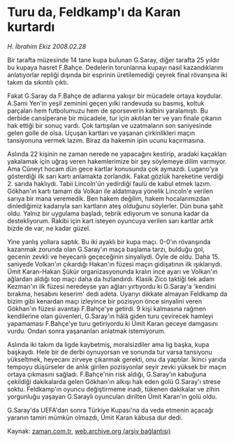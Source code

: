 # Turu da, Feldkamp'ı da Karan kurtardı

*H. İbrahim Ekiz 2008.02.28*

<tr><td class="metin" colspan="2" style="padding-top: 20px; padding-left: 5px; padding-right: 10px;">Bir tarafta müzesinde 14 tane kupa bulunan G.Saray, diğer tarafta 25 yıldır bu kupaya hasret F.Bahçe. Dedelerin torunlarına kupayı nasıl kazandıklarını anlatıyorlar repliği dışında bir esprinin üretilemediği çeyrek final rövanşına iki takım da sıkıntılı çıktı.</td></tr><tr><td class="metin" colspan="2" style="padding-top: 20px; padding-left: 5px; padding-right: 10px;"><p>Fakat G.Saray da F.Bahçe de adlarına yakışır bir mücadele ortaya koydular. A.Sami Yen'in yeşil zeminini geçen yılki randevuda su basmış, koltuk parçaları hem futbolumuzu hem de sporseverin kalbini yaralamıştı. Bu derbide cansiperane bir mücadele, tur için akıtılan ter ve yarı finale çıkanın hak ettiği bir sonuç vardı. Çok tartışılan ve uzatmaların son saniyesinde gelen golle de olsa. Uçuşan kartları ve yaşanan çirkinlikleri maçın tansiyonuna vermek lazım. Biraz da hakemin ipin ucunu kaçırmasına.
<p> Aslında 22 kişinin ne zaman nerede ne yapacağını kestirip, aradaki kaçakları yakalamak için uğraş veren hakemlerimize bir şey söylemeye dilim varmıyor. Ama Cüneyt hocam dün gece kartlar konusunda çok aymazdı. Lugano'ya gösterdiği ilk sarı kartı anlamakta zorlandık. Fakat gözlük hareketine verdiği 2. sarıda haklıydı. Tabii Lincoln'ün yedirdiği faulü de kabul etmek lazım. Gökhan'ın kartı tamam da Volkan ile aldatmaya yönelik Lincoln'e verilen sarıya bir mana veremedik. Ben hakem değilim, hakem hocalarımızdan dinlediğimiz kadarıyla sarı kartların ateş olduğunu söylerler. Dün buna şahit oldu. Yalnız bir uygulama başladı, tebrik ediyorum ve sonuna kadar da destekliyorum. Rakibi için kart isteyen oyuncuya verilen sarı kartlar artık bizde de var, ne kadar güzel.
<p> Yine yanlış yollara saptık. Bu iki ayaklı bir kupa maçı. 0-0'ın rövanşında kazanmak zorunda olan G.Saray'ın maça başlama tarzı, bulduğu gol, gecenin zevkli ve heyecanlı geçeceğinin sinyaliydi. Öyle de oldu. Daha 15. saniyede Volkan'ın çıkardığı Hakan'ın füzesi maçın gidişatının ilk ışıklarıydı. Ümit Karan-Hakan Şükür organizasyonunda kralın ince ayarı ve Volkan'ın ağlardan aldığı top maçı daha da hızlandırdı. Klasik Zico taktiği tek adam Kezman'ın ilk füzesi neredeyse yan ağları yırtıyordu ki G.Saray'a 'kendini bırakma, hesabını keserim' dedi adeta. Uyarıyı dikkate almayan Feldkamp da bizim gibi kenardan maçı izleyince bir pozisyon önce sinyalini veren Gökhan'ın füzesi avantajı F.Bahçe'ye getirdi. 9 kişi kalmasına rağmen kendilerine olan güvenleri, G.Saray'ın hâlâ giden turu çevirecek hamleyi yapamaması F.Bahçe'ye turu getiriyordu ki Ümit Karan geceye damgasını vurdu. Ondan sonra yaşananları anlatmak istemiyorum.
<p> Aslında iki takım da ligde kaybetmiş, moralsizdiler ama lig başka, kupa başkaydı. Hele bir de derbi oynuyorsan ve sonunda tur varsa tansiyonu yükseltmek, heyecanı zirveye çıkarmak gerekti, onu da yaptılar. İkinci yarıda tempoyu düşürseler de anlık girilen pozisyonlar seyir zevki yüksek bir maçın ortaya çıkmasını sağladı. F.Bahçe'nin risk aldığı, G.Saray'ın kabuğuna çekildiği dakikalarda gelen Gökhan'ın alkışı hak eden golü G.Saray'ı strese soktu. Feldkamp'ın oyuncu değiştirmeme inadı, tükenen dakikalar ve zihin yorgunluğu yaşayan G.Saraylı oyuncuları dirilten Ümit Karan'ın golü oldu.
<p> G.Saray'da UEFA'dan sonra Türkiye Kupası'na da veda etmenin açacağı yaranın tamiri mümkün olmazdı, Ümit Karan kâbusa dur dedi.<br/></p></p></p></p></p></td></tr>

Kaynak: [zaman.com.tr](http://zaman.com.tr/yazar.do?yazino=657920), [web.archive.org (arşiv bağlantısı)](http://web.archive.org/web/20080429224032/http://www.zaman.com.tr:80/yazar.do?yazino=657920)

